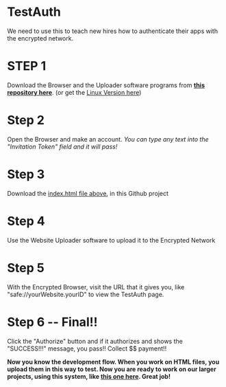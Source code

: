 # TestAuth

We need to use this to teach new hires how to authenticate their apps with the encrypted network.

# STEP 1

Download the Browser and the Uploader software programs from **<a href="https://github.com/willgallo3/OfflineVersion">this repository here</a>**. (or get the <a href="https://github.com/willgallo3/OfflineVersionLinux">Linux Version here</a>)

# Step 2

Open the Browser and make an account. *You can type any text into the "Invitation Token" field and it will pass!*

# Step 3

Download the <a href="https://github.com/PuchongOffice/TestAuth/blob/master/index.html">index.html file above</a>, in this Github project

# Step 4

Use the Website Uploader software to upload it to the Encrypted Network

# Step 5

With the Encrypted Browser, visit the URL that it gives you, like "safe://yourWebsite.yourID" to view the TestAuth page.

# Step 6 -- Final!!

Click the "Authorize" button and if it authorizes and shows the "SUCCESS!!!" message, you pass!! Collect $$ payment!!

**Now you know the development flow. When you work on HTML files, you upload them in this way to test. Now you are ready to work on our larger projects, using this system, like <a href="https://github.com/PuchongOffice/JS-Job-1">this one here</a>. Great job!**
